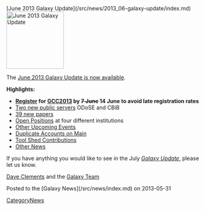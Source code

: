 <div class='newsItemHeader'>[June 2013 Galaxy Update](/src/news/2013_06-galaxy-update/index.md)</div>

<div class='right'><a href='/src/galaxy-updates/2013_06/index.md'><img src="/src/images/logos/GalaxyUpdate200.png" alt="June 2013 Galaxy Update" width=150 /></a></div>

The [June 2013 Galaxy Update is now available](/src/galaxy-updates/2013_06/index.md). 

**Highlights:**
* **[Register](/src/events/gcc2013/register/index.md) for [GCC2013](/src/galaxy-updates/2013_06/index.md#gcc2013) by ~~7 June~~ 14 June to avoid late registration rates**
* [Two new public servers](/src/galaxy-updates/2013_06/index.md#new-public-servers) ODoSE and CBiB
* [39 new papers](/src/galaxy-updates/2013_06/index.md#new-papers)
* [Open Positions](/src/galaxy-updates/2013_06/index.md#whos-hiring) at four different institutions
* [Other Upcoming Events](/src/galaxy-updates/2013_06/index.md#other-upcoming-events)
* [Duplicate Accounts on Main](/src/galaxy-updates/2013_06/index.md#duplicate-accounts-on-main)
* [Tool Shed Contributions](/src/galaxy-updates/2013_06/index.md#tool-shed-contributions)
* [Other News](/src/galaxy-updates/2013_06/index.md#other-news)

If you have anything you would like to see in the July *[Galaxy Update](/src/galaxy-updates/index.md)*, please let us know.

[Dave Clements](/src/dave-clements/index.md) and the [Galaxy Team](/src/galaxy-team/index.md)

<div class='newsItemFooter'>Posted to the [Galaxy News](/src/news/index.md) on 2013-05-31 </div>

[CategoryNews](/src/category-news/index.md)
